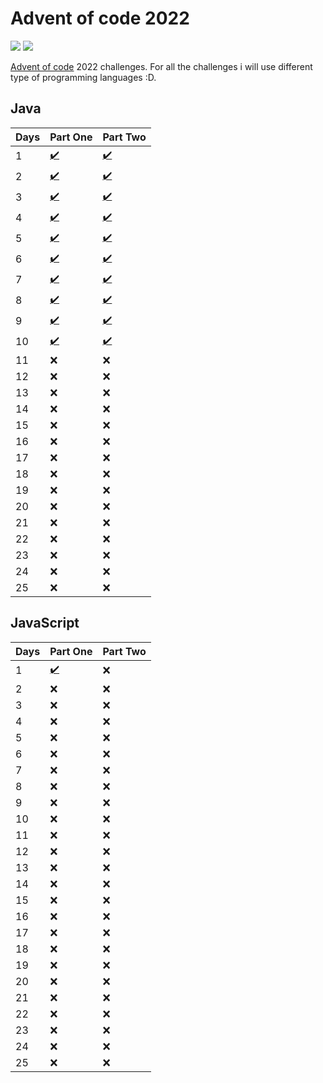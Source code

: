 # Advent of code 2022

![](https://progress-bar.dev/4?title=completed) 	![](https://img.shields.io/badge/Made%20With-Java-orange)

[Advent of code](https://adventofcode.com) 2022 challenges.
For all the challenges i will use different type of programming languages :D. 

## Java

| Days | Part One | Part Two |
|------|----------|----------|
| 1 | <a href="Java/Day1/src/PuzzlePartOne.java">:heavy_check_mark:</a> | <a href="Java/Day1/src/PuzzlePartTwo.java">:heavy_check_mark:</a> |
| 2 | <a href="Java/Day2/src/PuzzlePartOne.java">:heavy_check_mark:</a> | <a href="Java/Day2/src/PuzzlePartTwo.java">:heavy_check_mark:</a> |
| 3 | <a href="Java/Day3/src/PuzzlePartOne.java">:heavy_check_mark:</a> | <a href="Java/Day3/src/PuzzlePartTwo.java">:heavy_check_mark:</a> |
| 4 | <a href="Java/Day4/src/PuzzlePartOne.java">:heavy_check_mark:</a> | <a href="Java/Day4/src/PuzzlePartTwo.java">:heavy_check_mark:</a> |
| 5 | <a href="Java/Day5/src/PuzzlePartOne.java">:heavy_check_mark:</a> | <a href="Java/Day5/src/PuzzlePartTwo.java">:heavy_check_mark:</a> |
| 6 | <a href="Java/Day6/src/PuzzlePartOne.java">:heavy_check_mark:</a> | <a href="Java/Day6/src/PuzzlePartTwo.java">:heavy_check_mark:</a> |
| 7 | <a href="Java/Day7/src/PuzzlePartOne.java">:heavy_check_mark:</a> | <a href="Java/Day7/src/PuzzlePartTwo.java">:heavy_check_mark:</a> |
| 8 | <a href="Java/Day8/src/PuzzlePartOne.java">:heavy_check_mark:</a> | <a href="Java/Day8/src/PuzzlePartTwo.java">:heavy_check_mark:</a> |
| 9 | <a href="Java/Day9/src/PuzzlePartOne.java">:heavy_check_mark:</a> | <a href="Java/Day9/src/PuzzlePartTwo.java">:heavy_check_mark:</a> |
| 10 | <a href="Java/Day10/src/PuzzlePartOne.java">:heavy_check_mark:</a> | <a href="Java/Day10/src/PuzzlePartTwo.java">:heavy_check_mark:</a> |
| 11 | ❌ | ❌ |
| 12 | ❌ | ❌ |
| 13 | ❌ | ❌ |
| 14 | ❌ | ❌ |
| 15 | ❌ | ❌ |
| 16 | ❌ | ❌ |
| 17 | ❌ | ❌ |
| 18 | ❌ | ❌ |
| 19 | ❌ | ❌ |
| 20 | ❌ | ❌ |
| 21 | ❌ | ❌ |
| 22 | ❌ | ❌ |
| 23 | ❌ | ❌ |
| 24 | ❌ | ❌ |
| 25 | ❌ | ❌ |

## JavaScript

| Days | Part One | Part Two |
|------|----------|----------|
| 1 | <a href="Js/Day1/app.js">:heavy_check_mark:</a> | ❌ |
| 2 | ❌ | ❌ |
| 3 | ❌ | ❌ |
| 4 | ❌ | ❌ |
| 5 | ❌ | ❌ |
| 6 | ❌ | ❌ |
| 7 | ❌ | ❌ |
| 8 | ❌ | ❌ |
| 9 | ❌ | ❌ |
| 10 | ❌ | ❌ |
| 11 | ❌ | ❌ |
| 12 | ❌ | ❌ |
| 13 | ❌ | ❌ |
| 14 | ❌ | ❌ |
| 15 | ❌ | ❌ |
| 16 | ❌ | ❌ |
| 17 | ❌ | ❌ |
| 18 | ❌ | ❌ |
| 19 | ❌ | ❌ |
| 20 | ❌ | ❌ |
| 21 | ❌ | ❌ |
| 22 | ❌ | ❌ |
| 23 | ❌ | ❌ |
| 24 | ❌ | ❌ |
| 25 | ❌ | ❌ |


